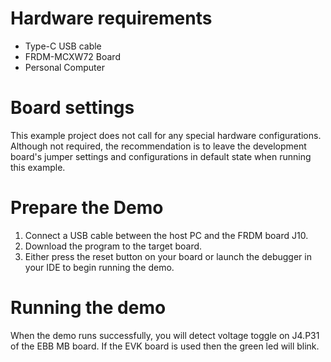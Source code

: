 Hardware requirements
=====================
- Type-C USB cable
- FRDM-MCXW72 Board
- Personal Computer

Board settings
==============
This example project does not call for any special hardware configurations.
Although not required, the recommendation is to leave the development board's jumper settings
and configurations in default state when running this example.

Prepare the Demo
================
1. Connect a USB cable between the host PC and the FRDM board J10.
2. Download the program to the target board.
3. Either press the reset button on your board or launch the debugger in your IDE to begin running the demo.

Running the demo
================
When the demo runs successfully, you will detect voltage toggle on J4.P31 of the EBB MB board.
If the EVK board is used then the green led will blink.

